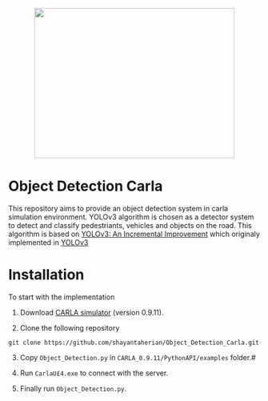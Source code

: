 <p align="center">
<img src="https://user-images.githubusercontent.com/51369142/111650757-843d0800-87fd-11eb-9b2a-b54e81b90b05.jpg" width="400" height="300">
 </p>
 
# Object Detection Carla
This repository aims to provide an object detection system in carla simulation environment. YOLOv3 algorithm is chosen as a detector system to detect and classify pedestriants, vehicles and objects on the road. This algorithm is based on [YOLOv3: An Incremental Improvement](https://pjreddie.com/media/files/papers/YOLOv3.pdf) which originaly implemented in [YOLOv3](https://github.com/pjreddie/darknet)
# Installation
To start with the implementation
1) Download [CARLA simulator](https://carla.org/2020/12/22/release-0.9.11/) (version 0.9.11).

2) Clone the following repository
```
git clone https://github.com/shayantaherian/Object_Detection_Carla.git
```
3) Copy `Object_Detection.py` in `CARLA_0.9.11/PythonAPI/examples` folder.#

5) Run `CarlaU£4.exe` to connect with the server.

6) Finally run `Object_Detection.py`.
